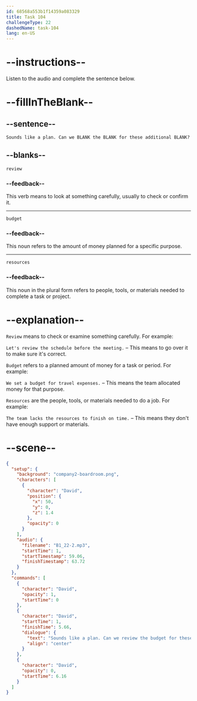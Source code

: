 ```yaml
---
id: 68568a553b1f14359a083329
title: Task 104
challengeType: 22
dashedName: task-104
lang: en-US
---
```


<!-- (Audio) David: Sounds like a plan. Can we review the budget for these additional resources? -->

# --instructions--

Listen to the audio and complete the sentence below.

# --fillInTheBlank--

## --sentence--

`Sounds like a plan. Can we BLANK the BLANK for these additional BLANK?`

## --blanks--

`review`

### --feedback--

This verb means to look at something carefully, usually to check or confirm it.

---

`budget`

### --feedback--

This noun refers to the amount of money planned for a specific purpose.

---

`resources`

### --feedback--

This noun in the plural form refers to people, tools, or materials needed to complete a task or project.

# --explanation--

`Review` means to check or examine something carefully. For example:

`Let's review the schedule before the meeting.` – This means to go over it to make sure it's correct.

`Budget` refers to a planned amount of money for a task or period. For example:

`We set a budget for travel expenses.` – This means the team allocated money for that purpose.

`Resources` are the people, tools, or materials needed to do a job. For example:

`The team lacks the resources to finish on time.` – This means they don't have enough support or materials.

# --scene--

```json
{
  "setup": {
    "background": "company2-boardroom.png",
    "characters": [
      {
        "character": "David",
        "position": {
          "x": 50,
          "y": 0,
          "z": 1.4
        },
        "opacity": 0
      }
    ],
    "audio": {
      "filename": "B1_22-2.mp3",
      "startTime": 1,
      "startTimestamp": 59.06,
      "finishTimestamp": 63.72
    }
  },
  "commands": [
    {
      "character": "David",
      "opacity": 1,
      "startTime": 0
    },
    {
      "character": "David",
      "startTime": 1,
      "finishTime": 5.66,
      "dialogue": {
        "text": "Sounds like a plan. Can we review the budget for these additional resources?",
        "align": "center"
      }
    },
    {
      "character": "David",
      "opacity": 0,
      "startTime": 6.16
    }
  ]
}
```

